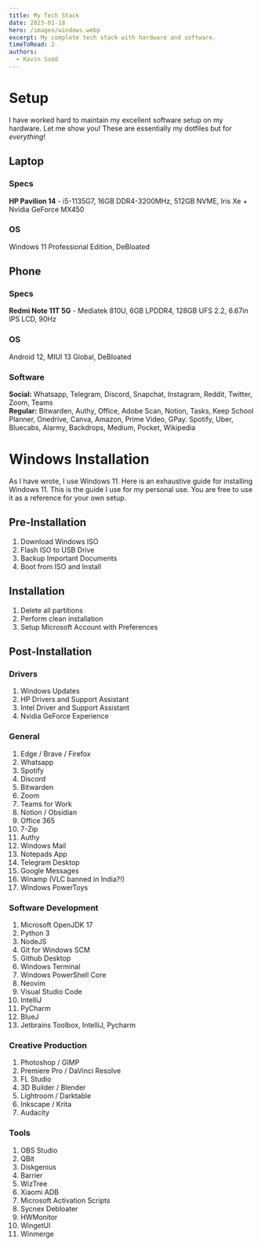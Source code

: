 ```yaml
---
title: My Tech Stack 
date: 2023-01-18
hero: /images/windows.webp
excerpt: My complete tech stack with hardware and software.
timeToRead: 2
authors:
  - Kavin Sood
---
```




# Setup
I have worked hard to maintain my excellent software setup on my hardware. Let me show you! These are essentially my dotfiles but for *everything*!
## Laptop
### Specs
**HP Pavilion 14** - i5-1135G7, 16GB DDR4-3200MHz, 512GB NVME, Iris Xe + Nvidia GeForce MX450  

### OS
Windows 11 Professional Edition, DeBloated

## Phone
### Specs
**Redmi Note 11T 5G** - Mediatek 810U, 6GB LPDDR4, 128GB UFS 2.2, 6.67in IPS LCD, 90Hz  

### OS
Android 12, MIUI 13 Global, DeBloated 

### Software
**Social:** Whatsapp, Telegram, Discord, Snapchat, Instagram, Reddit, Twitter, Zoom, Teams  
**Regular:** Bitwarden, Authy, Office, Adobe Scan, Notion, Tasks, Keep School Planner, Onedrive, Canva, Amazon, Prime Video, GPay. Spotify, Uber, Bluecabs,   Alarmy, Backdrops, Medium, Pocket, Wikipedia  

# Windows Installation

As I have wrote, I use Windows 11. Here is an exhaustive guide for installing Windows 11. This is the guide I use for my personal use. You are free to use it as a reference for your own setup.

## Pre-Installation

1. Download Windows ISO
2. Flash ISO to USB Drive
3. Backup Important Documents
4. Boot from ISO and Install

## Installation

1. Delete all partitions
2. Perform clean installation
3. Setup Microsoft Account with Preferences

## Post-Installation

### Drivers

1. Windows Updates
2. HP Drivers and Support Assistant
3. Intel Driver and Support Assistant
4. Nvidia GeForce Experience

### General

1. Edge / Brave / Firefox
2. Whatsapp
3. Spotify
4. Discord
5. Bitwarden
6. Zoom
7. Teams for Work
8. Notion / Obsidian
9. Office 365
10. 7-Zip
11. Authy
12. Windows Mail
13. Notepads App
14. Telegram Desktop
15. Google Messages
16. Winamp (VLC banned in India?!)
17. Windows PowerToys

### Software Development

1. Microsoft OpenJDK 17
2. Python 3
3. NodeJS
4. Git for Windows SCM
5. Github Desktop
6. Windows Terminal
7. Windows PowerShell Core
8. Neovim
9. Visual Studio Code
10. IntelliJ
11. PyCharm
12. BlueJ
13. Jetbrains Toolbox, IntelliJ, Pycharm

### Creative Production

1. Photoshop / GIMP
2. Premiere Pro / DaVinci Resolve
3. FL Studio
4. 3D Builder / Blender
5. Lightroom / Darktable
6. Inkscape / Krita
7. Audacity

### Tools

1. OBS Studio
2. QBit
3. Diskgenius
4. Barrier
5. WizTree
6. Xiaomi ADB
7. Microsoft Activation Scripts
8. Sycnex Debloater
9. HWMonitor
10. WingetUI
11. Winmerge
